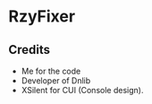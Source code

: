 RzyFixer
========
Credits
--------
* Me for the code
* Developer of Dnlib
* XSilent for CUI (Console design).




